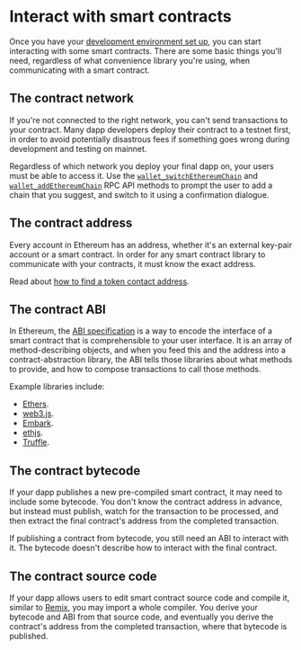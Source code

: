 # Interact with smart contracts

Once you have your [development environment set up](../get-started/set-up-dev-environment.md), you
can start interacting with some smart contracts.
There are some basic things you'll need, regardless of what convenience library you're using, when
communicating with a smart contract.

## The contract network

If you're not connected to the right network, you can't send transactions to your contract.
Many dapp developers deploy their contract to a testnet first, in order to avoid potentially
disastrous fees if something goes wrong during development and testing on mainnet.

Regardless of which network you deploy your final dapp on, your users must be able to access it.
Use the [`wallet_switchEthereumChain`](../reference/rpc-api.md#wallet_switchethereumchain) and
[`wallet_addEthereumChain`](../reference/rpc-api.md#wallet_addethereumchain) RPC API methods to
prompt the user to add a chain that you suggest, and switch to it using a confirmation dialogue.

## The contract address

Every account in Ethereum has an address, whether it's an external key-pair account or a smart contract.
In order for any smart contract library to communicate with your contracts, it must know the exact address.

Read about
[how to find a token contact address](https://metamask.zendesk.com/hc/en-us/articles/360059683451-How-to-view-or-add-custom-token-contract-address).

## The contract ABI

In Ethereum, the [ABI specification](https://solidity.readthedocs.io/en/develop/abi-spec.html) is a
way to encode the interface of a smart contract that is comprehensible to your user interface.
It is an array of method-describing objects, and when you feed this and the address into a
contract-abstraction library, the ABI tells those libraries about what methods to provide, and
how to compose transactions to call those methods.

Example libraries include:

- [Ethers](https://www.npmjs.com/package/ethers).
- [web3.js](https://www.npmjs.com/package/web3).
- [Embark](https://framework.embarklabs.io/).
- [ethjs](https://www.npmjs.com/package/ethjs).
- [Truffle](https://www.trufflesuite.com/).

## The contract bytecode

If your dapp publishes a new pre-compiled smart contract, it may need to include some bytecode.
You don't know the contract address in advance, but instead must publish,
watch for the transaction to be processed, and then extract the final contract's address from the
completed transaction.

If publishing a contract from bytecode, you still need an ABI to interact with it.
The bytecode doesn't describe how to interact with the final contract.

## The contract source code

If your dapp allows users to edit smart contract source code and compile it, similar to
[Remix](http://remix.ethereum.org/), you may import a whole compiler.
You derive your bytecode and ABI from that source code, and eventually you derive the contract's
address from the completed transaction, where that bytecode is published.
